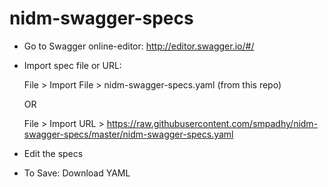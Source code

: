 # nidm-swagger-specs
- Go to Swagger online-editor: http://editor.swagger.io/#/

- Import spec file or URL:

  File > Import File > nidm-swagger-specs.yaml (from this repo)

  OR
  
  File > Import URL > https://raw.githubusercontent.com/smpadhy/nidm-swagger-specs/master/nidm-swagger-specs.yaml

- Edit the specs

- To Save:  Download YAML
